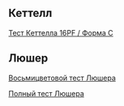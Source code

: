 
## Кеттелл
[Тест Кеттелла 16PF / Форма C](https://psytests.org/result?v=ctlC67b6ZvyofkfoVvZ-4oas)

## Люшер
[Восьмицветовой тест Люшера](https://psytests.org/result?v=lus1fCIxTAm)

[Полный тест Люшера](https://psytests.org/result?v=lus1FXRDUl08EUBTAk)
